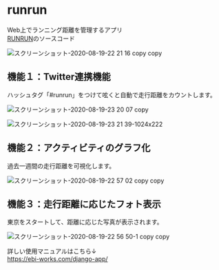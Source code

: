 # runrun
Web上でランニング距離を管理するアプリ  
[RUNRUN](https://runrun.ebikazuki.com)のソースコード

![スクリーンショット-2020-08-19-22 21 16 copy copy](https://user-images.githubusercontent.com/56770228/98948176-73237800-2539-11eb-80f5-1fe577269b7e.jpg)

## 機能１：Twitter連携機能  
ハッシュタグ「#runrun」をつけて呟くと自動で走行距離をカウントします。 

![スクリーンショット-2020-08-19-23 20 07 copy](https://user-images.githubusercontent.com/56770228/98948170-70c11e00-2539-11eb-9cdb-662f9d7d078b.jpg)

![スクリーンショット-2020-08-19-23 21 39-1024x222](https://user-images.githubusercontent.com/56770228/98948289-9b12db80-2539-11eb-814e-13d58a8e1b15.jpg)

## 機能２：アクティビティのグラフ化  
過去一週間の走行距離を可視化します。  

![スクリーンショット-2020-08-19-22 57 02 copy copy](https://user-images.githubusercontent.com/56770228/98948173-7159b480-2539-11eb-8a97-676b99a64a28.jpg)

## 機能３：走行距離に応じたフォト表示  
東京をスタートして、距離に応じた写真が表示されます。  

![スクリーンショット-2020-08-19-22 56 50-1 copy copy](https://user-images.githubusercontent.com/56770228/98948174-71f24b00-2539-11eb-933d-dfc28db1a583.jpg)

詳しい使用マニュアルはこちら↓  
https://ebi-works.com/django-app/
